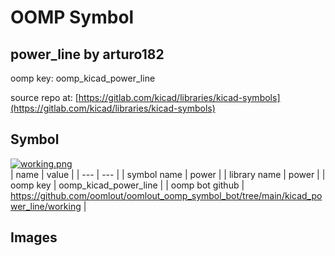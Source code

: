 # OOMP Symbol  
## power_line  by arturo182  
  
oomp key: oomp_kicad_power_line  
  
source repo at: [https://gitlab.com/kicad/libraries/kicad-symbols](https://gitlab.com/kicad/libraries/kicad-symbols)  
## Symbol  
  
[![working.png](working_600.png)](working.png)  
| name | value | 
| --- | --- | 
| symbol name | power | 
| library name | power | 
| oomp key | oomp_kicad_power_line | 
| oomp bot github | https://github.com/oomlout/oomlout_oomp_symbol_bot/tree/main/kicad_power_line/working | 
## Images  
